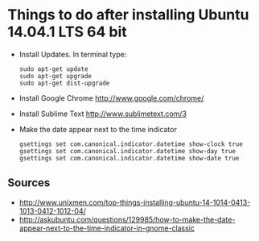 # Things to do after installing Ubuntu 14.04.1 LTS 64 bit

- Install Updates. In terminal type:
  
  ```
  sudo apt-get update
  sudo apt-get upgrade
  sudo apt-get dist-upgrade
  ```
- Install Google Chrome
  http://www.google.com/chrome/
- Install Sublime Text
  http://www.sublimetext.com/3
- Make the date appear next to the time indicator
 
  ```
  gsettings set com.canonical.indicator.datetime show-clock true
  gsettings set com.canonical.indicator.datetime show-day true
  gsettings set com.canonical.indicator.datetime show-date true
  ```

## Sources
- http://www.unixmen.com/top-things-installing-ubuntu-14-1014-0413-1013-0412-1012-04/
- http://askubuntu.com/questions/129985/how-to-make-the-date-appear-next-to-the-time-indicator-in-gnome-classic
